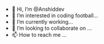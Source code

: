 - 👋 Hi, I’m @Anshiddev
- 👀 I’m interested in coding football...
- 🌱 I’m currently working...
- 💞️ I’m looking to collaborate on ...
- 📫 How to reach me ...

<!---
Anshiddev/Anshiddev is a ✨ special ✨ repository because its `README.md` (this file) appears on your GitHub profile.
You can click the Preview link to take a look at your changes.
--->
